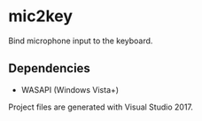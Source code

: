 # mic2key
Bind microphone input to the keyboard.

## Dependencies
* WASAPI (Windows Vista+)

Project files are generated with Visual Studio 2017.
